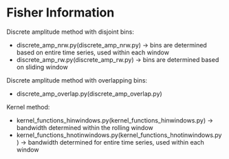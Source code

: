 # Fisher Information

Discrete amplitude method with disjoint bins:
* discrete_amp_nrw.py(discrete_amp_nrw.py) -> bins are determined based on entire time series, used within each window
* discrete_amp_rw.py(discrete_amp_rw.py) -> bins are determined based on sliding window

Discrete amplitude method with overlapping bins:
* discrete_amp_overlap.py(discrete_amp_overlap.py)

Kernel method:
* kernel_functions_hinwindows.py(kernel_functions_hinwindows.py) -> bandwidth determined within the rolling window
* kernel_functions_hnotinwindows.py(kernel_functions_hnotinwindows.py) -> bandwidth determined for entire time series, used within each window
